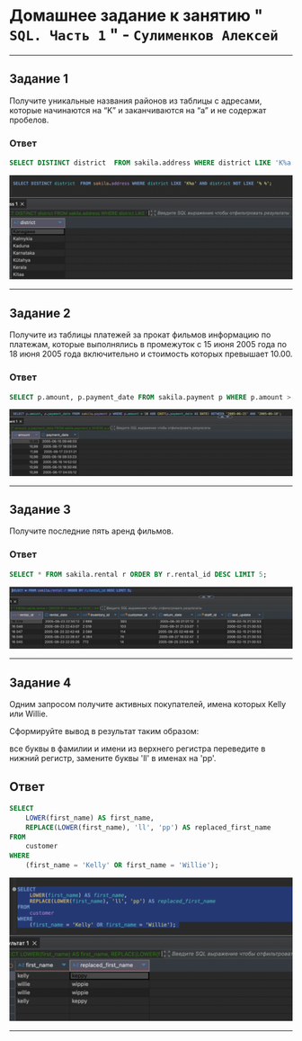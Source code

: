 # Домашнее задание к занятию " `SQL. Часть 1` " - `Сулименков Алексей`

---

## Задание 1

Получите уникальные названия районов из таблицы с адресами, которые начинаются на “K” и заканчиваются на “a” и не содержат пробелов.

### Ответ

```SQL
SELECT DISTINCT district  FROM sakila.address WHERE district LIKE 'K%a' AND district NOT LIKE '% %';
```

![district](https://github.com/biparasite/DB-12-03HW/blob/main/district.png)

---

## Задание 2

Получите из таблицы платежей за прокат фильмов информацию по платежам, которые выполнялись в промежуток с 15 июня 2005 года по 18 июня 2005 года включительно и стоимость которых превышает 10.00.

### Ответ

```SQL
SELECT p.amount, p.payment_date FROM sakila.payment p WHERE p.amount > 10 AND CAST(p.payment_date AS DATE) BETWEEN '2005-06-15' AND '2005-06-18';
```

![amount](https://github.com/biparasite/DB-12-03HW/blob/main/amount.png)

---

## Задание 3

Получите последние пять аренд фильмов.

### Ответ

```SQL
SELECT * FROM sakila.rental r ORDER BY r.rental_id DESC LIMIT 5;
```

![rental](https://github.com/biparasite/DB-12-03HW/blob/main/rental.png)

---

## Задание 4

Одним запросом получите активных покупателей, имена которых Kelly или Willie.

Сформируйте вывод в результат таким образом:

все буквы в фамилии и имени из верхнего регистра переведите в нижний регистр,
замените буквы 'll' в именах на 'pp'.

## Ответ

```SQL
SELECT
    LOWER(first_name) AS first_name,
    REPLACE(LOWER(first_name), 'll', 'pp') AS replaced_first_name
FROM
    customer
WHERE
    (first_name = 'Kelly' OR first_name = 'Willie');
```

![KellyWelly](https://github.com/biparasite/DB-12-03HW/blob/main/KellyWelly.png)

---
